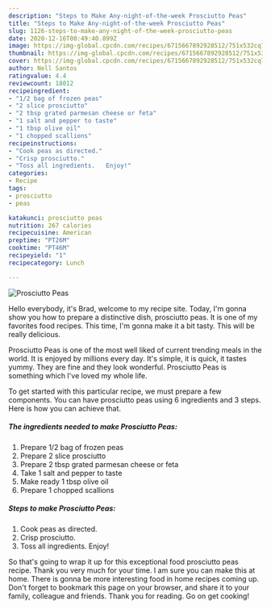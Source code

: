 ```yaml
---
description: "Steps to Make Any-night-of-the-week Prosciutto Peas"
title: "Steps to Make Any-night-of-the-week Prosciutto Peas"
slug: 1126-steps-to-make-any-night-of-the-week-prosciutto-peas
date: 2020-12-16T00:49:40.899Z
image: https://img-global.cpcdn.com/recipes/6715667892928512/751x532cq70/prosciutto-peas-recipe-main-photo.jpg
thumbnail: https://img-global.cpcdn.com/recipes/6715667892928512/751x532cq70/prosciutto-peas-recipe-main-photo.jpg
cover: https://img-global.cpcdn.com/recipes/6715667892928512/751x532cq70/prosciutto-peas-recipe-main-photo.jpg
author: Nell Santos
ratingvalue: 4.4
reviewcount: 18012
recipeingredient:
- "1/2 bag of frozen peas"
- "2 slice prosciutto"
- "2 tbsp grated parmesan cheese or feta"
- "1 salt and pepper to taste"
- "1 tbsp olive oil"
- "1 chopped scallions"
recipeinstructions:
- "Cook peas as directed."
- "Crisp prosciutto."
- "Toss all ingredients.   Enjoy!"
categories:
- Recipe
tags:
- prosciutto
- peas

katakunci: prosciutto peas 
nutrition: 267 calories
recipecuisine: American
preptime: "PT26M"
cooktime: "PT46M"
recipeyield: "1"
recipecategory: Lunch

---
```



![Prosciutto Peas](https://img-global.cpcdn.com/recipes/6715667892928512/751x532cq70/prosciutto-peas-recipe-main-photo.jpg)

Hello everybody, it's Brad, welcome to my recipe site. Today, I'm gonna show you how to prepare a distinctive dish, prosciutto peas. It is one of my favorites food recipes. This time, I'm gonna make it a bit tasty. This will be really delicious.



Prosciutto Peas is one of the most well liked of current trending meals in the world. It is enjoyed by millions every day. It's simple, it is quick, it tastes yummy. They are fine and they look wonderful. Prosciutto Peas is something which I've loved my whole life.


To get started with this particular recipe, we must prepare a few components. You can have prosciutto peas using 6 ingredients and 3 steps. Here is how you can achieve that.

<!--inarticleads1-->

##### The ingredients needed to make Prosciutto Peas:

1. Prepare 1/2 bag of frozen peas
1. Prepare 2 slice prosciutto
1. Prepare 2 tbsp grated parmesan cheese or feta
1. Take 1 salt and pepper to taste
1. Make ready 1 tbsp olive oil
1. Prepare 1 chopped scallions




<!--inarticleads2-->

##### Steps to make Prosciutto Peas:

1. Cook peas as directed.
1. Crisp prosciutto.
1. Toss all ingredients.   Enjoy!




So that's going to wrap it up for this exceptional food prosciutto peas recipe. Thank you very much for your time. I am sure you can make this at home. There is gonna be more interesting food in home recipes coming up. Don't forget to bookmark this page on your browser, and share it to your family, colleague and friends. Thank you for reading. Go on get cooking!
